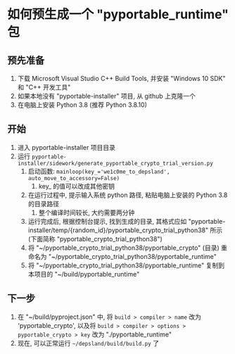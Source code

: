 # 如何预生成一个 "pyportable_runtime" 包

## 预先准备

1.  下载 Microsoft Visual Studio C++ Build Tools, 并安装 "Windows 10 SDK" 和 "C++ 开发工具"
2.  如果本地没有 "pyportable-installer" 项目, 从 github 上克隆一个
3.  在电脑上安装 Python 3.8 (推荐 Python 3.8.10)

## 开始

1.  进入 pyportable-installer 项目目录
2.  运行 `pyportable-installer/sidework/generate_pyportable_crypto_trial_version.py`
    1.  启动函数: `mainloop(key_='we1c0me_to_depsland', auto_move_to_accessory=False)`
        1.  key_ 的值可以改成其他密钥
    2.  在运行过程中, 提示输入系统 python 路径, 粘贴电脑上安装的 Python 3.8 的目录路径
        1.  整个编译时间较长, 大约需要两分钟
    3.  运行完成后, 根据控制台提示, 找到生成的目录, 其格式应如 "pyportable-installer/temp/{random_id}/pyportable_crypto_trial_python38" 所示 (下面简称 "pyportable_crypto_trial_python38")
    4.  将 "~/pyportable_crypto_trial_python38/pyportable_crypto" (目录) 重命名为 "~/pyportable_crypto_trial_python38/pyportable_runtime"
    5.  将 "~/pyportable_crypto_trial_python38/pyportable_runtime" 复制到本项目的 "~/build/pyportable_runtime"

## 下一步

1.  在 "~/build/pyproject.json" 中, 将 `build > compiler > name` 改为 'pyportable_crypto', 以及将 `build > compiler > options > pyportable_crypto > key` 改为 "./pyportable_runtime"
2.  现在, 可以正常运行 `~/depsland/build/build.py` 了
